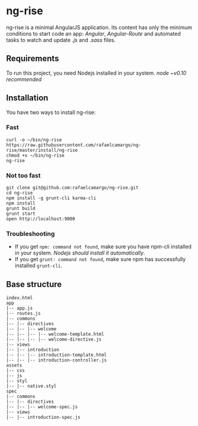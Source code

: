 # ng-rise
ng-rise is a minimal AngularJS application. Its content has only the minimum conditions to start code an app: *Angular*, *Angular-Route* and automated tasks to watch and update *.js* and *.sass* files.

## Requirements
To run this project, you need Nodejs installed in your system. *node ~v0.10 recommended*

## Installation

You have two ways to install ng-rise:

### Fast
```
curl -o ~/bin/ng-rise https://raw.githubusercontent.com/rafaelcamargo/ng-rise/master/install/ng-rise
chmod +x ~/bin/ng-rise
ng-rise
```

### Not too fast

```
git clone git@github.com:rafaelcamargo/ng-rise.git
cd ng-rise
npm install -g grunt-cli karma-cli
npm install
grunt build
grunt start
open http://localhost:9000
```

### Troubleshooting
- If you get `npm: command not found`, make sure you have npm-cli installed in your system. *Nodejs should install it automatically*.
- If you get `grunt: command not found`, make sure npm has successfully installed `grunt-cli`.


## Base structure

```
index.html
app
|-- app.js
|-- routes.js
|-- commons
|-- |-- directives
|-- |-- |-- welcome
|-- |-- |-- |-- welcome-template.html
|-- |-- |-- |-- welcome-directive.js
|-- views
|-- |-- introduction
|-- |-- |-- introduction-template.html
|-- |-- |-- introduction-controller.js
assets
|-- css
|-- js
|-- styl
|-- |-- native.styl
spec
|-- commons
|-- |-- directives
|-- |-- |-- welcome-spec.js
|-- views
|-- |-- introduction-spec.js
```
